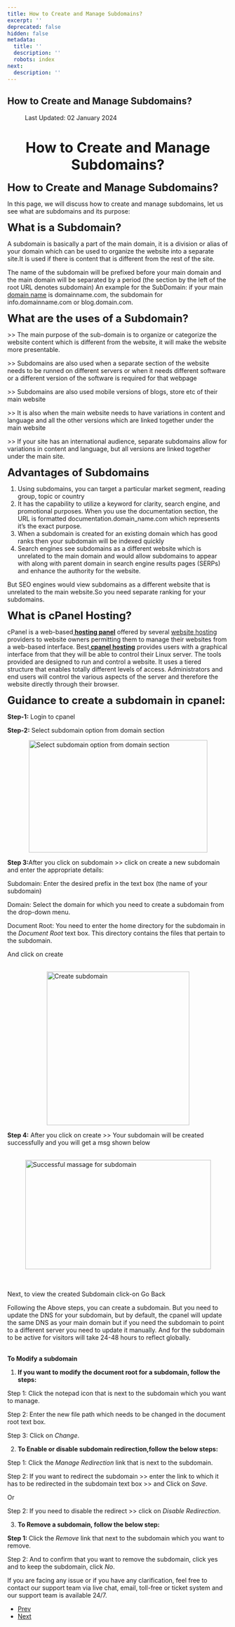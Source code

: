 ```yaml
---
title: How to Create and Manage Subdomains?
excerpt: ''
deprecated: false
hidden: false
metadata:
  title: ''
  description: ''
  robots: index
next:
  description: ''
---
```

<div class="page-header">
<h2 itemprop="headline">
How to Create and Manage Subdomains? </h2>
</div>
<dl class="article-info muted">
<dt class="article-info-term">
</dt>
<dd class="modified">
<span class="icon-calendar" aria-hidden="true"></span>
<time datetime="2024-01-02T05:56:05+00:00" itemprop="dateModified">
Last Updated: 02 January 2024 </time>
</dd>
</dl>
<div itemprop="articleBody">
<h1 dir="ltr" style="text-align: center;"><span style="font-size: xx-large;"><strong>How to Create and Manage Subdomains?</strong></span></h1>
<p> </p>
<p><span style="font-size: 18pt;"><b>How to Create and Manage Subdomains?</b></span></p>
<p><span style="font-weight: 400;">In this page, we will discuss how to create and manage subdomains, let us see what are subdomains and its purpose:</span></p>
<p> </p>
<p><span style="font-size: 18pt;"><b>What is a Subdomain?</b></span></p>
<p><span style="font-weight: 400;">A subdomain is basically a part of the main domain, it is a division or alias of your domain which can be used to organize the website into a separate site.It is used if there is content that is different from the rest of the site.</span></p>
<p><span style="font-weight: 400;">The name of the subdomain will be prefixed before your main domain and the main domain will be separated by a period (the section by the left of the root URL denotes subdomain) An example for the SubDomain: if your main <a href="https://www.hostingraja.in/domains/">domain name</a> is domainname.com, the subdomain for info.domainname.com or blog.domain.com.</span></p>
<p> </p>
<p><span style="font-size: 18pt;"><b>What are the uses of a Subdomain?</b></span></p>
<p><span style="font-weight: 400;">&gt;&gt; The main purpose of the sub-domain is to organize or categorize the website content which is different from the website, it will make the website more presentable.</span></p>
<p><span style="font-weight: 400;">&gt;&gt; Subdomains are also used when a separate section of the website needs to be runned on different servers or when it needs different software or a different version of the software is required for that webpage </span></p>
<p><span style="font-weight: 400;">&gt;&gt; Subdomains are also used mobile versions of  blogs, store etc of their main website </span></p>
<p><span style="font-weight: 400;">&gt;&gt; It is also when the main website needs to have variations in content and language and all the other versions which are linked  together under the main website </span></p>
<p><span style="font-weight: 400;">&gt;&gt; If your site has an international audience, separate subdomains allow for variations in content and language, but all versions are linked together under the main site.</span></p>
<p> </p>
<p><span style="font-size: 18pt;"><b>Advantages of Subdomains</b></span></p>
<ol>
<li style="font-weight: 400;"><span style="font-weight: 400;">Using subdomains, you can target a particular market segment, reading group, topic or country</span></li>
<li style="font-weight: 400;"><span style="font-weight: 400;">It has the capability to utilize a keyword for clarity, search engine, and promotional purposes. When you use the documentation section, the URL is formatted documentation.domain_name.com which represents it’s the exact purpose.</span></li>
<li style="font-weight: 400;"><span style="font-weight: 400;">When a subdomain is created for an existing domain which has good ranks then your subdomain will be indexed quickly </span></li>
<li style="font-weight: 400;"><span style="font-weight: 400;">Search engines see subdomains as a different website which is unrelated to the main domain and would allow subdomains to appear with along with parent domain in search engine results pages (SERPs) and enhance the authority for the website.</span></li>
</ol>
<p><span style="font-weight: 400;">But SEO engines would view subdomains as a different website that is unrelated to the main website.So you need separate ranking for your subdomains. </span></p>
<p dir="ltr"> </p>
<p><span style="font-size: 18pt;"><b>What is cPanel Hosting?</b></span></p>
<p><span style="font-weight: 400;"> cPanel is a web-based<a href="https://www.hostingraja.in/server/server-with-free-control-panel/"><b> hosting panel</b></a> offered by several </span><a href="https://www.hostingraja.in/"><span style="font-weight: 400;">website hosting</span></a><span style="font-weight: 400;"> providers to website owners permitting them to manage their websites from a web-based interface. Best<a href="https://www.hostingraja.in/hosting/cpanel-hosting/"><b> cpanel hosting</b></a> provides users with a graphical interface from that they will be able to control their Linux server. The tools provided are designed to run and control a website. It uses a tiered structure that enables totally different levels of access. Administrators and end users will control the various aspects of the server and therefore the website directly through their browser.</span></p>
<p> </p>
<p dir="ltr"><span style="font-size: x-large;"><strong>Guidance to create a subdomain in cpanel:</strong></span></p>
<p> </p>
<p dir="ltr"><strong>Step-1:</strong> Login to cpanel</p>
<p dir="ltr"><strong>Step-2:</strong> Select subdomain option from domain section</p>
<p> </p>
<p dir="ltr"><img style="display: block; margin-left: auto; margin-right: auto;" src="https://image.hostingraja.in/images/article/help/subdomains1.png" alt="Select subdomain option from domain section" width="407" height="256" border="0" /></p>
<p> </p>
<p><b>Step 3:</b><span style="font-weight: 400;">After you click on subdomain &gt;&gt; click on create a new subdomain and enter the appropriate details:</span></p>
<p><span style="font-weight: 400;">Subdomain: Enter the desired prefix in the text box (the name of your subdomain)</span></p>
<p><span style="font-weight: 400;">Domain: Select the domain for which you need to create a subdomain from the drop-down menu.</span></p>
<p><span style="font-weight: 400;">Document Root: You need to enter the home directory for the subdomain in the </span><i><span style="font-weight: 400;">Document Root</span></i><span style="font-weight: 400;"> text box. </span><span style="font-weight: 400;">This directory contains the files that pertain to the subdomain.</span></p>
<p><span style="font-weight: 400;">And click on create<br/><br/></span></p>
<p dir="ltr"><img style="display: block; margin-left: auto; margin-right: auto;" src="https://image.hostingraja.in/images/article/help/subdomains2.png" alt="Create subdomain " width="325" height="350" border="0" /></p>
<p> </p>
<p><b>Step 4:</b><span style="font-weight: 400;"> After you click on create &gt;&gt; Your subdomain will be created successfully and you will get a msg shown below<br/><br/> </span></p>
<p dir="ltr"><img style="display: block; margin-left: auto; margin-right: auto;" src="https://image.hostingraja.in/images/article/help/subdomains3.png" alt="Successful massage for subdomain " width="423" height="249" border="0" /><br/><br/></p>
<p><span style="font-weight: 400;">Next, to view the created Subdomain click-on Go Back </span></p>
<p><span style="font-weight: 400;">Following the Above steps, you can create a subdomain. But you need to update the DNS for your subdomain, but by default, the cpanel will update the same DNS as your main domain but if you need the subdomain to point to a different server you need to update it manually. And for the subdomain to be active for visitors will take 24-48 hours to reflect globally.<br/><br/></span></p>
<p><b>To </b><b>Modify a subdomain</b></p>
<p><span style="font-weight: 400;"> </span></p>
<ol>
<li><b> If you want to modify the document root for a subdomain, follow the steps:</b></li>
</ol>
<p><span style="font-weight: 400;">Step 1: </span><span style="font-weight: 400;">Click the notepad icon that is next to the subdomain which you want to manage. </span></p>
<p><span style="font-weight: 400;">Step 2: Enter the new file path which needs to be changed in the document root text box.</span></p>
<p><span style="font-weight: 400;">Step 3: Click on </span><i><span style="font-weight: 400;">Change</span></i><span style="font-weight: 400;">.</span></p>
<p><span style="font-weight: 400;"> </span></p>
<ol start="2">
<li><b> To Enable or disable subdomain redirection,follow the below steps:</b></li>
</ol>
<p><span style="font-weight: 400;">Step 1: Click the </span><i><span style="font-weight: 400;">Manage Redirection</span></i><span style="font-weight: 400;"> link that is next to the subdomain.</span></p>
<p><span style="font-weight: 400;">Step 2: If you want to redirect the subdomain &gt;&gt; enter the link to which it has to be redirected in the subdomain text box &gt;&gt; and Click on </span><i><span style="font-weight: 400;">Save</span></i><span style="font-weight: 400;">.</span></p>
<p><span style="font-weight: 400;">Or </span></p>
<p><span style="font-weight: 400;">Step 2: If you need to disable the redirect &gt;&gt; click on </span><i><span style="font-weight: 400;">Disable Redirection</span></i><span style="font-weight: 400;">.</span></p>
<p><span style="font-weight: 400;"> </span></p>
<ol start="3">
<li><b> To Remove a subdomain,</b><b> follow the below step:</b></li>
</ol>
<p><b>Step 1: </b><span style="font-weight: 400;">Click the </span><i><span style="font-weight: 400;">Remove</span></i><span style="font-weight: 400;"> link that next to the subdomain which you want to remove. </span></p>
<p><span style="font-weight: 400;">Step 2: And to confirm that you want to remove the subdomain, click yes and to keep the subdomain, click </span><i><span style="font-weight: 400;">No</span></i><span style="font-weight: 400;">.</span></p>
<p><span style="font-weight: 400;"> </span></p>
<p><span style="font-weight: 400;">If you are facing any issue or if you have any clarification, feel free to contact our support team via live chat, email, toll-free or ticket system and our support team is available 24/7.</span></p>
<p> </p>
<p> </p> </div>
<ul class="pager pagenav">
<li class="previous">
<a class="hasTooltip" title="How to Create an Email Account Forwarder?" aria-label="Previous article: How to Create an Email Account Forwarder?" href="/docs/how-to-create-an-email-account-forwarder" rel="prev">
<span class="icon-chevron-left" aria-hidden="true"></span> <span aria-hidden="true">Prev</span> </a>
</li>
<li class="next">
<a class="hasTooltip" title="How to publish a site using Adobe Muse" aria-label="Next article: How to publish a site using Adobe Muse" href="/docs/how-to-publish-a-site-using-adobe-muse" rel="next">
<span aria-hidden="true">Next</span> <span class="icon-chevron-right" aria-hidden="true"></span> </a>
</li>
</ul>
</div>
